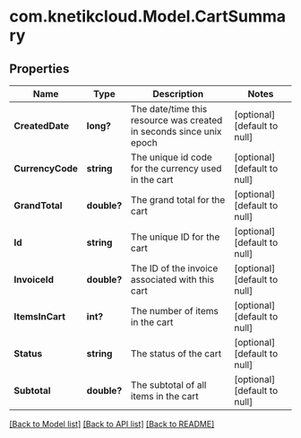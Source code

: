 # com.knetikcloud.Model.CartSummary
## Properties

Name | Type | Description | Notes
------------ | ------------- | ------------- | -------------
**CreatedDate** | **long?** | The date/time this resource was created in seconds since unix epoch | [optional] [default to null]
**CurrencyCode** | **string** | The unique id code for the currency used in the cart | [optional] [default to null]
**GrandTotal** | **double?** | The grand total for the cart | [optional] [default to null]
**Id** | **string** | The unique ID for the cart | [optional] [default to null]
**InvoiceId** | **double?** | The ID of the invoice associated with this cart | [optional] [default to null]
**ItemsInCart** | **int?** | The number of items in the cart | [optional] [default to null]
**Status** | **string** | The status of the cart | [optional] [default to null]
**Subtotal** | **double?** | The subtotal of all items in the cart | [optional] [default to null]

[[Back to Model list]](../README.md#documentation-for-models) [[Back to API list]](../README.md#documentation-for-api-endpoints) [[Back to README]](../README.md)

